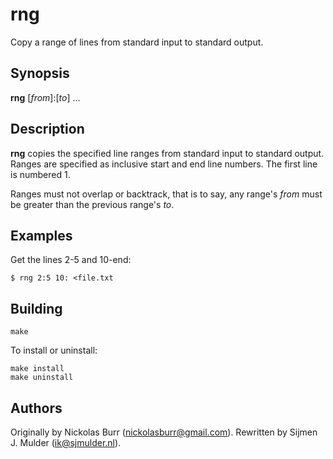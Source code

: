 # rng

Copy a range of lines from standard input to standard output.

## Synopsis

**rng** [_from_]:[_to_] ...

## Description

**rng** copies the specified line ranges from standard input to standard
output. Ranges are specified as inclusive start and end line numbers. The
first line is numbered 1.

Ranges must not overlap or backtrack, that is to say, any range's _from_ must
be greater than the previous range's _to_.

## Examples

Get the lines 2-5 and 10-end:

    $ rng 2:5 10: <file.txt

## Building

    make

To install or uninstall:

    make install
    make uninstall

## Authors

Originally by Nickolas Burr (<nickolasburr@gmail.com>). Rewritten by
Sijmen J. Mulder (<ik@sjmulder.nl>).
